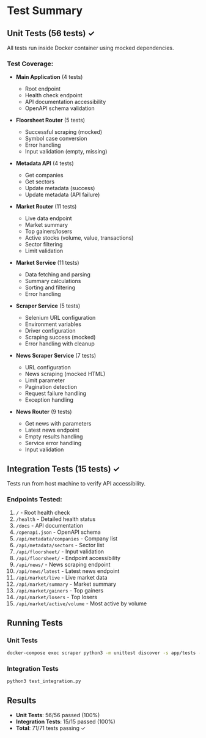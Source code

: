 # Test Summary

## Unit Tests (56 tests) ✓

All tests run inside Docker container using mocked dependencies.

### Test Coverage:
- **Main Application** (4 tests)
  - Root endpoint
  - Health check endpoint
  - API documentation accessibility
  - OpenAPI schema validation

- **Floorsheet Router** (5 tests)
  - Successful scraping (mocked)
  - Symbol case conversion
  - Error handling
  - Input validation (empty, missing)

- **Metadata API** (4 tests)
  - Get companies
  - Get sectors
  - Update metadata (success)
  - Update metadata (API failure)

- **Market Router** (11 tests)
  - Live data endpoint
  - Market summary
  - Top gainers/losers
  - Active stocks (volume, value, transactions)
  - Sector filtering
  - Limit validation

- **Market Service** (11 tests)
  - Data fetching and parsing
  - Summary calculations
  - Sorting and filtering
  - Error handling

- **Scraper Service** (5 tests)
  - Selenium URL configuration
  - Environment variables
  - Driver configuration
  - Scraping success (mocked)
  - Error handling with cleanup

- **News Scraper Service** (7 tests)
  - URL configuration
  - News scraping (mocked HTML)
  - Limit parameter
  - Pagination detection
  - Request failure handling
  - Exception handling

- **News Router** (9 tests)
  - Get news with parameters
  - Latest news endpoint
  - Empty results handling
  - Service error handling
  - Input validation

## Integration Tests (15 tests) ✓

Tests run from host machine to verify API accessibility.

### Endpoints Tested:
1. `/` - Root health check
2. `/health` - Detailed health status
3. `/docs` - API documentation
4. `/openapi.json` - OpenAPI schema
5. `/api/metadata/companies` - Company list
6. `/api/metadata/sectors` - Sector list
7. `/api/floorsheet/` - Input validation
8. `/api/floorsheet/` - Endpoint accessibility
9. `/api/news/` - News scraping endpoint
10. `/api/news/latest` - Latest news endpoint
11. `/api/market/live` - Live market data
12. `/api/market/summary` - Market summary
13. `/api/market/gainers` - Top gainers
14. `/api/market/losers` - Top losers
15. `/api/market/active/volume` - Most active by volume

## Running Tests

### Unit Tests
```bash
docker-compose exec scraper python3 -m unittest discover -s app/tests -v
```

### Integration Tests
```bash
python3 test_integration.py
```

## Results
- **Unit Tests**: 56/56 passed (100%)
- **Integration Tests**: 15/15 passed (100%)
- **Total**: 71/71 tests passing ✓
